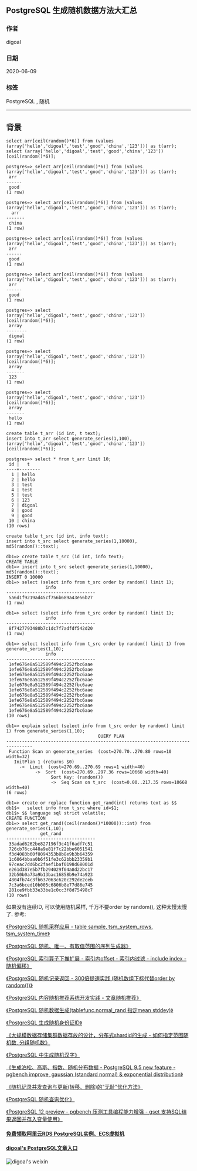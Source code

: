 ## PostgreSQL 生成随机数据方法大汇总  
  
### 作者  
digoal  
  
### 日期  
2020-06-09  
  
### 标签  
PostgreSQL , 随机    
  
----  
  
## 背景  
  
```  
select arr[ceil(random()*6)] from (values (array['hello','digoal','test','good','china','123'])) as t(arr);  
select (array['hello','digoal','test','good','china','123'])[ceil(random()*6)];  
  
postgres=> select arr[ceil(random()*6)] from (values (array['hello','digoal','test','good','china','123'])) as t(arr);  
 arr    
------  
 good  
(1 row)  
  
postgres=> select arr[ceil(random()*6)] from (values (array['hello','digoal','test','good','china','123'])) as t(arr);  
  arr    
-------  
 china  
(1 row)  
  
postgres=> select arr[ceil(random()*6)] from (values (array['hello','digoal','test','good','china','123'])) as t(arr);  
 arr    
------  
 good  
(1 row)  
  
postgres=> select arr[ceil(random()*6)] from (values (array['hello','digoal','test','good','china','123'])) as t(arr);  
 arr    
------  
 good  
(1 row)  
```  
  
```  
postgres=> select (array['hello','digoal','test','good','china','123'])[ceil(random()*6)];  
 array    
--------  
 digoal  
(1 row)  
  
postgres=> select (array['hello','digoal','test','good','china','123'])[ceil(random()*6)];  
 array   
-------  
 123  
(1 row)  
  
postgres=> select (array['hello','digoal','test','good','china','123'])[ceil(random()*6)];  
 array   
-------  
 hello  
(1 row)  
```  
  
```  
create table t_arr (id int, t text);  
insert into t_arr select generate_series(1,100), (array['hello','digoal','test','good','china','123'])[ceil(random()*6)];  
  
postgres=> select * from t_arr limit 10;  
 id |   t      
----+--------  
  1 | hello  
  2 | hello  
  3 | test  
  4 | test  
  5 | test  
  6 | 123  
  7 | digoal  
  8 | good  
  9 | good  
 10 | china  
(10 rows)  
```  
  
```  
create table t_src (id int, info text);  
insert into t_src select generate_series(1,10000), md5(random()::text);  
```  
  
```  
db1=> create table t_src (id int, info text);  
CREATE TABLE  
db1=> insert into t_src select generate_series(1,10000), md5(random()::text);  
INSERT 0 10000  
db1=> select (select info from t_src order by random() limit 1);  
               info                 
----------------------------------  
 5a6d1f9219ad45cf756b689a43e56b27  
(1 row)  
  
db1=> select (select info from t_src order by random() limit 1);  
               info                 
----------------------------------  
 8f7427793480b7c1dc7f7adfdf542d20  
(1 row)  
```  
  
```  
db1=> select (select info from t_src order by random() limit 1) from generate_series(1,10);  
               info                 
----------------------------------  
 1efe676e8a512589f494c2252fbc6aae  
 1efe676e8a512589f494c2252fbc6aae  
 1efe676e8a512589f494c2252fbc6aae  
 1efe676e8a512589f494c2252fbc6aae  
 1efe676e8a512589f494c2252fbc6aae  
 1efe676e8a512589f494c2252fbc6aae  
 1efe676e8a512589f494c2252fbc6aae  
 1efe676e8a512589f494c2252fbc6aae  
 1efe676e8a512589f494c2252fbc6aae  
 1efe676e8a512589f494c2252fbc6aae  
(10 rows)  
  
db1=> explain select (select info from t_src order by random() limit 1) from generate_series(1,10);  
                                   QUERY PLAN                                     
--------------------------------------------------------------------------------  
 Function Scan on generate_series  (cost=270.70..270.80 rows=10 width=32)  
   InitPlan 1 (returns $0)  
     ->  Limit  (cost=270.69..270.69 rows=1 width=40)  
           ->  Sort  (cost=270.69..297.36 rows=10668 width=40)  
                 Sort Key: (random())  
                 ->  Seq Scan on t_src  (cost=0.00..217.35 rows=10668 width=40)  
(6 rows)  
```  
  
  
```  
db1=> create or replace function get_rand(int) returns text as $$  
db1$>   select info from t_src where id=$1;  
db1$> $$ language sql strict volatile;  
CREATE FUNCTION  
db1=> select get_rand((ceil(random()*10000))::int) from generate_series(1,10);  
             get_rand               
----------------------------------  
 33adad6262be827196f3c41f6adf7c51  
 726cb76cc448a9e81f7c22bbe6051541  
 f3d4083b60f8094353b8b8e9b3b64359  
 1c6064bbaa0b6f51fe3c62bbb23359b1  
 97ceac7dd6bc2faef1baf0198d68001d  
 e261d387e5b7fb294029f04a8d22bc17  
 32b50b0a73a9b13bac16858b9e74a923  
 4804fb74c3fb637063c620c292de2ceb  
 7c3a6bced10b005c6806b8e77d86e745  
 281ce9fbb33e33be1c0cc3f8d75498c7  
(10 rows)  
```  
  
  
  
如果没有连续ID, 可以使用随机采样, 千万不要order by random(), 这种太慢太慢了.  参考:  
  
[《PostgreSQL 随机采样应用 - table sample, tsm_system_rows, tsm_system_time》](../202005/20200509_01.md)    
  
[《PostgreSQL 随机、唯一、有取值范围的序列生成器》](../202003/20200324_09.md)    
  
[《PostgreSQL 索引算子下推扩展 - 索引内offset - 索引内过滤 - include index - 随机偏移》](../202004/20200429_01.md)    
  
[《PostgreSQL 随机记录返回 - 300倍提速实践 (随机数组下标代替order by random())》](../201810/20181009_01.md)    
  
[《PostgreSQL 内容随机推荐系统开发实践 - 文章随机推荐》](../201808/20180810_01.md)    
  
[《PostgreSQL 随机数据生成(tablefunc.normal_rand 指定mean stddev)》](../201807/20180714_01.md)    
  
[《PostgreSQL 生成随机身份证ID》](../201710/20171016_02.md)    
  
[《大规模数据存储集群数据存放的设计，分布式shardid的生成 - 如何指定范围随机数, 分组随机数》](../201707/20170706_02.md)    
  
[《PostgreSQL 中生成随机汉字》](../201704/20170425_01.md)    
  
[《生成泊松、高斯、指数、随机分布数据 - PostgreSQL 9.5 new feature - pgbench improve, gaussian (standard normal) & exponential distribution》](../201506/20150618_01.md)    
  
[《随机记录并发查询与更新(转移、删除)的"无耻"优化方法》](../201501/20150129_01.md)    
  
[《PostgreSQL 随机查询优化》](../201102/20110212_01.md)    
  
[《PostgreSQL 12 preview - pgbench 压测工具编程能力增强 - gset 支持SQL结果返回并存入变量使用》](../201903/20190331_05.md)    
  
  
  
#### [免费领取阿里云RDS PostgreSQL实例、ECS虚拟机](https://www.aliyun.com/database/postgresqlactivity "57258f76c37864c6e6d23383d05714ea")
  
  
#### [digoal's PostgreSQL文章入口](https://github.com/digoal/blog/blob/master/README.md "22709685feb7cab07d30f30387f0a9ae")
  
  
![digoal's weixin](../pic/digoal_weixin.jpg "f7ad92eeba24523fd47a6e1a0e691b59")
  
